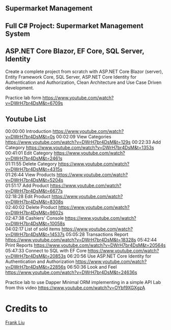 ## Supermarket Management

## Full C# Project: Supermarket Management System 
## ASP.NET Core Blazor, EF Core, SQL Server, Identity

Create a complete project from scratch with ASP.NET Core Blazor (server), Entity Framework Core, SQL Server, ASP.NET Core Identity for Authentication and Authorization, Clean Architecture and Use Case Driven development.

Practice lab form https://www.youtube.com/watch?v=DWrH7br4DsM&t=6709s

## Youtube List

00:00:00 Introduction https://www.youtube.com/watch?v=DWrH7br4DsM&t=0s 
00:02:09 View Categories https://www.youtube.com/watch?v=DWrH7br4DsM&t=129s
00:22:33 Add Category  https://www.youtube.com/watch?v=DWrH7br4DsM&t=1353s       
00:41:01 Edit Category  https://www.youtube.com/watch?v=DWrH7br4DsM&t=2461s      
01:11:55 Delete Category  https://www.youtube.com/watch?v=DWrH7br4DsM&t=4315s    
01:26:44 View Products  https://www.youtube.com/watch?v=DWrH7br4DsM&t=5204s      
01:51:17 Add Product    https://www.youtube.com/watch?v=DWrH7br4DsM&t=6677s      
02:18:28 Edit Product   https://www.youtube.com/watch?v=DWrH7br4DsM&t=8308s      
02:40:02 Delete Product   https://www.youtube.com/watch?v=DWrH7br4DsM&t=9602s    
02:47:38  Cashiers' Console https://www.youtube.com/watch?v=DWrH7br4DsM&t=10058s   
04:02:17 List of sold items  https://www.youtube.com/watch?v=DWrH7br4DsM&t=14537s 
05:05:28 Transactions Report https://www.youtube.com/watch?v=DWrH7br4DsM&t=18328s 
05:42:44 Print Reports     https://www.youtube.com/watch?v=DWrH7br4DsM&t=20564s   
05:47:33 Connect to SQL with EF Core  https://www.youtube.com/watch?v=DWrH7br4DsM&t=20853s
06:20:56 Use ASP.NET Core Identity for Authentication and Authorization https://www.youtube.com/watch?v=DWrH7br4DsM&t=22856s
06:50:36 Look and Feel https://www.youtube.com/watch?v=DWrH7br4DsM&t=24636s

Practice lab to use Dapper Minimal ORM implementing in a simple API
Lab from this video https://www.youtube.com/watch?v=OYbf9XGXgzA

# Credits to

[Frank Liu](https://www.youtube.com/channel/UCV26kRmZIQALWhCkO_XKA-Q)
